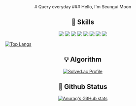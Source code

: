 <div align=center>
  # Query everyday
  ###  Hello, I'm Seungui Moon
</div> 


<h2 align=center>
  🔫 Skills
</h2> 
<div align=center>
  <img src="https://img.shields.io/badge/TypeScript-3178C6?style=flat&logo=TypeScript&logoColor=white"/>
  <img src="https://img.shields.io/badge/React-61DAFB?style=flat&logo=React&logoColor=white"/>
  <img src="https://img.shields.io/badge/HTML-E34F26?style=flat&logo=HTML&logoColor=white"/>
  <img src="https://img.shields.io/badge/CSS-1572B6?style=flat&logo=CSS&logoColor=white"/>
  <img src="https://img.shields.io/badge/Javascript-F7DF1E?style=flat&logo=Javascript&logoColor=white"/>
  <img src="https://img.shields.io/badge/Git-F05032?style=flat&logo=Git&logoColor=white"/>
  <img src="https://img.shields.io/badge/Swift-F05138?style=flat&logo=Swift&logoColor=white"/>
  <img src="https://img.shields.io/badge/UIKit-2396F3?style=flat&logo=UIKit&logoColor=white"/>
</div>

[![Top Langs](https://github-readme-stats.vercel.app/api/top-langs/?username=moonkey48&&langs_count=6&layout=compact)](https://github.com/anuraghazra/github-readme-stats)



<h2 align=center>
  💡 Algorithm
</h2> 
<div align=center>

[![Solved.ac Profile](http://mazassumnida.wtf/api/generate_badge?boj=gogo4905)](https://solved.ac/gogo4905)
  
</div>



<h2 align=center>
  📜 Github Status  
</h2>

<div align=center>
  
[![Anurag's GitHub stats](https://github-readme-stats.vercel.app/api?username=moonkey48)](https://github.com/anuraghazra/github-readme-stats)

</div>
